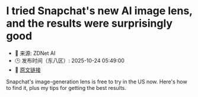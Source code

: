# I tried Snapchat's new AI image lens, and the results were surprisingly good
- 📅 来源: ZDNet AI
- 🕒 发布时间（东八区）: 2025-10-24 05:49:00
- 🔗 [原文链接](https://www.zdnet.com/article/i-tried-snapchats-new-ai-image-lens-and-the-results-were-surprisingly-good/)

Snapchat's image-generation lens is free to try in the US now. Here's how to find it, plus my tips for getting the best results.